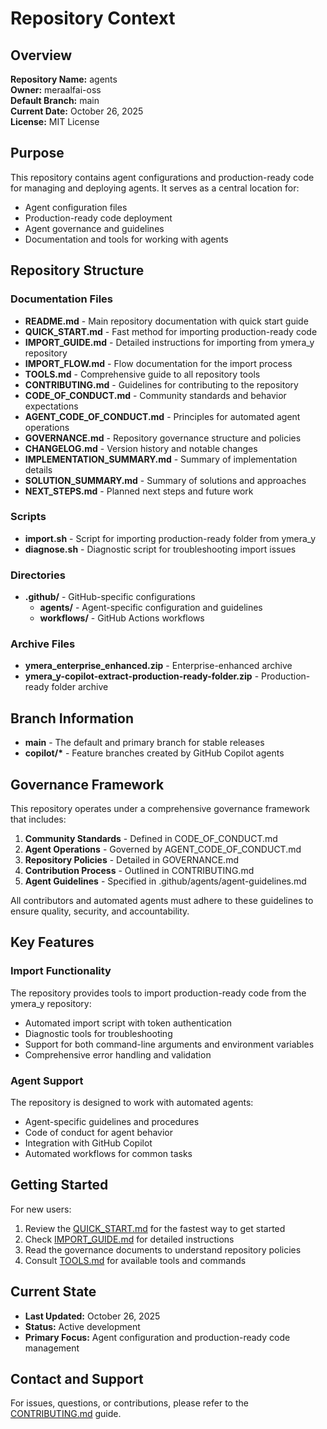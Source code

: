 # Repository Context

## Overview

**Repository Name:** agents  
**Owner:** meraalfai-oss  
**Default Branch:** main  
**Current Date:** October 26, 2025  
**License:** MIT License  

## Purpose

This repository contains agent configurations and production-ready code for managing and deploying agents. It serves as a central location for:

- Agent configuration files
- Production-ready code deployment
- Agent governance and guidelines
- Documentation and tools for working with agents

## Repository Structure

### Documentation Files

- **README.md** - Main repository documentation with quick start guide
- **QUICK_START.md** - Fast method for importing production-ready code
- **IMPORT_GUIDE.md** - Detailed instructions for importing from ymera_y repository
- **IMPORT_FLOW.md** - Flow documentation for the import process
- **TOOLS.md** - Comprehensive guide to all repository tools
- **CONTRIBUTING.md** - Guidelines for contributing to the repository
- **CODE_OF_CONDUCT.md** - Community standards and behavior expectations
- **AGENT_CODE_OF_CONDUCT.md** - Principles for automated agent operations
- **GOVERNANCE.md** - Repository governance structure and policies
- **CHANGELOG.md** - Version history and notable changes
- **IMPLEMENTATION_SUMMARY.md** - Summary of implementation details
- **SOLUTION_SUMMARY.md** - Summary of solutions and approaches
- **NEXT_STEPS.md** - Planned next steps and future work

### Scripts

- **import.sh** - Script for importing production-ready folder from ymera_y
- **diagnose.sh** - Diagnostic script for troubleshooting import issues

### Directories

- **.github/** - GitHub-specific configurations
  - **agents/** - Agent-specific configuration and guidelines
  - **workflows/** - GitHub Actions workflows

### Archive Files

- **ymera_enterprise_enhanced.zip** - Enterprise-enhanced archive
- **ymera_y-copilot-extract-production-ready-folder.zip** - Production-ready folder archive

## Branch Information

- **main** - The default and primary branch for stable releases
- **copilot/\*** - Feature branches created by GitHub Copilot agents

## Governance Framework

This repository operates under a comprehensive governance framework that includes:

1. **Community Standards** - Defined in CODE_OF_CONDUCT.md
2. **Agent Operations** - Governed by AGENT_CODE_OF_CONDUCT.md
3. **Repository Policies** - Detailed in GOVERNANCE.md
4. **Contribution Process** - Outlined in CONTRIBUTING.md
5. **Agent Guidelines** - Specified in .github/agents/agent-guidelines.md

All contributors and automated agents must adhere to these guidelines to ensure quality, security, and accountability.

## Key Features

### Import Functionality

The repository provides tools to import production-ready code from the ymera_y repository:

- Automated import script with token authentication
- Diagnostic tools for troubleshooting
- Support for both command-line arguments and environment variables
- Comprehensive error handling and validation

### Agent Support

The repository is designed to work with automated agents:

- Agent-specific guidelines and procedures
- Code of conduct for agent behavior
- Integration with GitHub Copilot
- Automated workflows for common tasks

## Getting Started

For new users:

1. Review the [QUICK_START.md](QUICK_START.md) for the fastest way to get started
2. Check [IMPORT_GUIDE.md](IMPORT_GUIDE.md) for detailed instructions
3. Read the governance documents to understand repository policies
4. Consult [TOOLS.md](TOOLS.md) for available tools and commands

## Current State

- **Last Updated:** October 26, 2025
- **Status:** Active development
- **Primary Focus:** Agent configuration and production-ready code management

## Contact and Support

For issues, questions, or contributions, please refer to the [CONTRIBUTING.md](CONTRIBUTING.md) guide.
